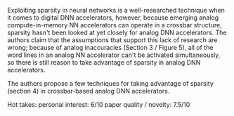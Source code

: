 Exploiting sparsity in neural networks is a well-researched technique when it comes to digital DNN accelerators, however, because emerging analog compute-in-memory NN accelerators can operate in a crossbar structure, sparsity hasn't been looked at yet closely for analog DNN accelerators. The authors claim that the assumptions that support this lack of research are wrong; because of analog inaccuracies (Section 3 / Figure 5), all of the word lines in an analog NN accelerator can't be activated simultaneously, so there is still reason to take advantage of sparsity in analog DNN accelerators.

The authors propose a few techniques for taking advantage of sparsity (section 4) in crossbar-based analog DNN accelerators.

Hot takes:
personal interest: 6/10
paper quality / novelty: 7.5/10